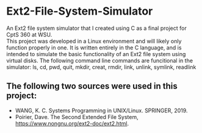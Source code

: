 # Ext2-File-System-Simulator
An Ext2 file system simulator that I created using C as a final project for CptS 360 at WSU.<br>
This project was developed in a Linux environment and will likely only function properly in one. It is written entirely in the C language, and is intended to simulate the basic functionality of an Ext2 file system using virtual disks. The following command line commands are funcitional in the simulator: ls, cd, pwd, quit, mkdir, creat, rmdir, link, unlink, symlink, readlink <br>
## The following two sources were used in this project:
- WANG, K. C. Systems Programming in UNIX/Linux. SPRINGER, 2019. 
- Poirier, Dave. The Second Extended File System, https://www.nongnu.org/ext2-doc/ext2.html. 
